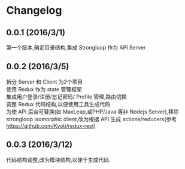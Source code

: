 # Changelog 
## 0.0.1 (2016/3/1)
第一个版本,确定目录结构,集成 Strongloop 作为 API Server

## 0.0.2 (2016/3/5)
拆分 Server 和 Client 为2个项目   
使用 Redux 作为 state 管理框架  
集成用户登录/注册/忘记密码/ Profile 管理,路由切换  
调整 Redux 代码结构,以便使用工具生成代码  
为使 API 后台可替换(如 MaxLeap,或PHP/Java 等非 Nodejs Server),移除 strongloop isomorphic client,改为根据 API 生成 actions/reducers(参考 https://github.com/Kvoti/redux-rest)

## 0.0.3 (2016/3/12)
代码结构调整,改为模块结构,以便于生成代码.